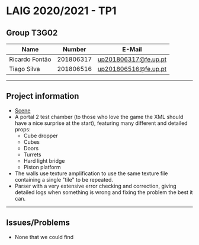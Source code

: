 # LAIG 2020/2021 - TP1

## Group T3G02
| Name             | Number    | E-Mail               |
| ---------------- | --------- | -------------------- |
| Ricardo Fontão   | 201806317 | up201806317@fe.up.pt |
| Tiago Silva      | 201806516 | up201806516@fe.up.pt |

----
## Project information

- [Scene](./scenes/LAIG_TP1_XML_T3_G02_v01.xml)
- A portal 2 test chamber (to those who love the game the XML should have a nice surprise at the start), featuring many different and detailed props:
  - Cube dropper
  - Cubes
  - Doors
  - Turrets
  - Hard light bridge
  - Piston platform
- The walls use texture amplification to use the same texture file containing a single "tile" to be repeated.
- Parser with a very extensive error checking and correction, giving detailed logs when something is wrong and fixing the problem the best it can.

----
## Issues/Problems

- None that we could find
